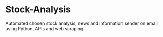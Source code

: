 # Stock-Analysis
Automated chosen stock analysis, news and information sender on email using Python, APIs and web scraping.
